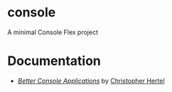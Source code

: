 # console
A minimal Console Flex project

# Documentation
* [*Better Console Applications*](https://speakerdeck.com/el_stoffel/better-console-applications) by [Christopher Hertel](https://speakerdeck.com/el_stoffel)
